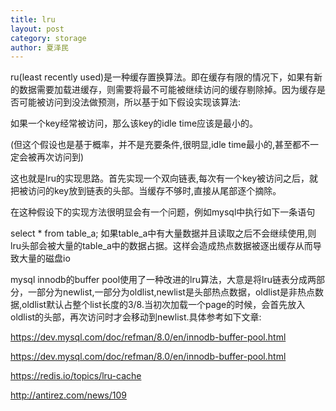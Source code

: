 ```yaml
---
title: lru
layout: post
category: storage
author: 夏泽民
---
```

ru(least recently used)是一种缓存置换算法。即在缓存有限的情况下，如果有新的数据需要加载进缓存，则需要将最不可能被继续访问的缓存剔除掉。因为缓存是否可能被访问到没法做预测，所以基于如下假设实现该算法:

如果一个key经常被访问，那么该key的idle time应该是最小的。

(但这个假设也是基于概率，并不是充要条件,很明显,idle time最小的,甚至都不一定会被再次访问到)

这也就是lru的实现思路。首先实现一个双向链表,每次有一个key被访问之后，就把被访问的key放到链表的头部。当缓存不够时,直接从尾部逐个摘除。

在这种假设下的实现方法很明显会有一个问题，例如mysql中执行如下一条语句

select * from table_a;
如果table_a中有大量数据并且读取之后不会继续使用,则lru头部会被大量的table_a中的数据占据。这样会造成热点数据被逐出缓存从而导致大量的磁盘io

mysql innodb的buffer pool使用了一种改进的lru算法，大意是将lru链表分成两部分，一部分为newlist,一部分为oldlist,newlist是头部热点数据，oldlist是非热点数据,oldlist默认占整个list长度的3/8.当初次加载一个page的时候，会首先放入oldlist的头部，再次访问时才会移动到newlist.具体参考如下文章:

https://dev.mysql.com/doc/refman/8.0/en/innodb-buffer-pool.html
<!-- more -->
https://dev.mysql.com/doc/refman/8.0/en/innodb-buffer-pool.html

https://redis.io/topics/lru-cache

http://antirez.com/news/109

